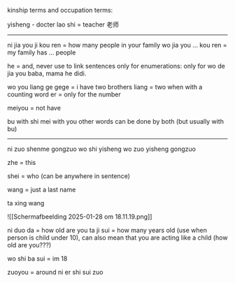 kinship terms and occupation terms:

yisheng - docter
lao shi = teacher 老师

---

ni jia you ji kou ren = how many people in your family
wo jia you ... kou ren = my family has ...  people

he = and, never use to link sentences only for enumerations:
only for wo de jia you baba, mama he didi.

wo you liang ge gege = i have two brothers
liang = two when with a counting word
er = only for the number

meiyou = not have

bu with shi
mei  with you
other words can be done by both (but usually with bu)

---
ni zuo shenme gongzuo
wo shi yisheng
wo zuo yisheng gongzuo

zhe = this

shei = who (can be anywhere in sentence)

wang = just a last name

ta xing wang

![[Scherm­afbeelding 2025-01-28 om 18.11.19.png]]

ni duo da = how old are you
ta ji sui = how many years old (use when person is child under 10), can also mean that you are acting like a child (how old are you???)

wo shi ba sui = im 18

zuoyou = around
ni er shi sui zuo
